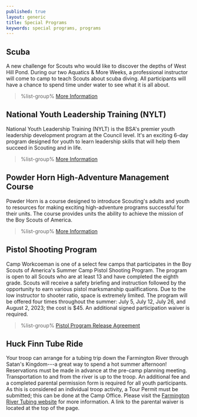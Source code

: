 ```yaml
---
published: true
layout: generic
title: Special Programs
keywords: special programs, programs
---
```


## Scuba

A new challenge for Scouts who would like to discover the depths of West
Hill Pond. During our two Aquatics & More Weeks, a professional instructor will come to camp to teach
Scouts about scuba diving. All participants will have a chance to
spend time under water to see what it is all about.

> %list-group%
> <a href="scuba/" class="list-group-item">More Information</a>

## National Youth Leadership Training (NYLT)

National Youth Leadership Training (NYLT) is the BSA's premier youth leadership development program at the Council level. It's an exciting 6-day program designed for youth to learn leadership skills that will help them succeed in Scouting and in life. 

> %list-group%
> <a href="nylt/" class="list-group-item">More Information</a>

## Powder Horn High-Adventure Management Course

Powder Horn is a course designed to introduce Scouting's adults and youth to resources for making exciting high-adventure programs successful for their units. The course provides units the ability to achieve the mission of the Boy Scouts of America.

> %list-group%
> <a href="powder-horn/" class="list-group-item">More Information</a>

## Pistol Shooting Program

Camp Workcoeman is one of a select few camps that participates in the Boy Scouts of America's
Summer Camp Pistol Shooting Program. The program is open to all Scouts who are at least 13 and have
completed the eighth grade. Scouts will receive a safety briefing and instruction followed by the opportunity
to earn various pistol marksmanship qualifications. Due to the low instructor to shooter ratio, space is
extremely limited. The program will be offered four times throughout the summer: July 5, July 12, July 26, and August 2, 2023; the cost is $45. An additional signed
participation waiver is required.

> %list-group%
> <a href="{{ site.url }}/pdf/2017/2017-pistol-pilot-program-release-agreement.pdf" class="list-group-item">Pistol Program Release Agreement</a>

## Huck Finn Tube Ride

Your troop can arrange for a tubing trip down the Farmington River through
Satan's Kingdom---a great way to spend a hot summer afternoon! Reservations
must be made in advance at the pre-camp planning meeting. Transportation to and
from the river is up to the troop. An additional fee and a completed parental
permission form is required for all youth participants. As this is considered
an individual troop activity, a Tour Permit must be submitted; this can be done
at the Camp Office. Please visit the
[Farmington River Tubing website](http://www.farmingtonrivertubing.com/) for
more information. A link to the parental waiver is located at the top of the
page.
